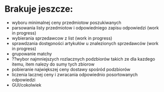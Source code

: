 # Brakuje jeszcze:

* wyboru minimalnej ceny przedmiotow poszukiwanych
* parsowania listy przedmiotow i odpowiedniego zapisu odpowiedzi (work in progress)
* wybierania sprzedawcow z list (work in progress)
* sprawdzania dostępności artykułów u znalezionych sprzedawców (work in progress)
* grupowanie matchy
* ??wybor najmniejszych rozlacznych podzbiorów takich ze dla kazdego itemu, item nalezy do sumy tych zbiorow
* pobieranie największej ceny dostawy spośród podzbiorów
* liczenia lacznej ceny i zwracania odpowiednio posortowanych odpowiedzi
* GUI/cokolwiek